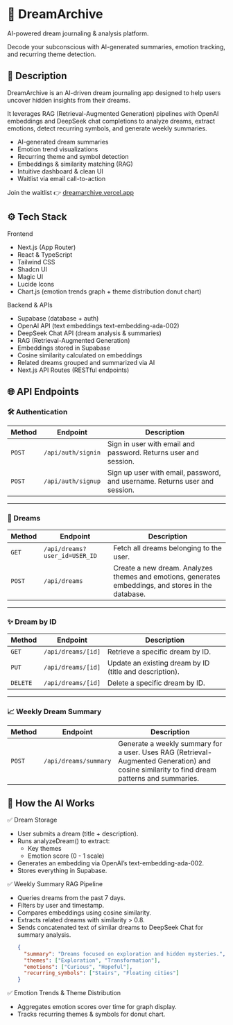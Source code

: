 # 🌙 DreamArchive
AI-powered dream journaling & analysis platform.

Decode your subconscious with AI-generated summaries, emotion tracking, and recurring theme detection.

## 🧠 Description
DreamArchive is an AI-driven dream journaling app designed to help users uncover hidden insights from their dreams.

It leverages RAG (Retrieval-Augmented Generation) pipelines with OpenAI embeddings and DeepSeek chat completions to analyze dreams, extract emotions, detect recurring symbols, and generate weekly summaries.

- AI-generated dream summaries
- Emotion trend visualizations
- Recurring theme and symbol detection
- Embeddings & similarity matching (RAG)
- Intuitive dashboard & clean UI
- Waitlist via email call-to-action
  
Join the waitlist 👉 [dreamarchive.vercel.app](dreamarchive.vercel.app)

## ⚙️ Tech Stack
Frontend
- Next.js (App Router)
- React & TypeScript
- Tailwind CSS
- Shadcn UI
- Magic UI
- Lucide Icons
- Chart.js (emotion trends graph + theme distribution donut chart)
  
Backend & APIs
- Supabase (database + auth)
- OpenAI API (text embeddings text-embedding-ada-002)
- DeepSeek Chat API (dream analysis & summaries)
- RAG (Retrieval-Augmented Generation)
- Embeddings stored in Supabase
- Cosine similarity calculated on embeddings
- Related dreams grouped and summarized via AI
- Next.js API Routes (RESTful endpoints)

## 🌐 API Endpoints

### 🛠️ Authentication

| Method | Endpoint             | Description                                                                |
| ------ | -------------------- | -------------------------------------------------------------------------- |
| `POST` | `/api/auth/signin`   | Sign in user with email and password. Returns user and session.            |
| `POST` | `/api/auth/signup`   | Sign up user with email, password, and username. Returns user and session. |

---

### 🌙 Dreams

| Method | Endpoint                      | Description                                                                                      |
| ------ | ----------------------------- | ------------------------------------------------------------------------------------------------ |
| `GET`  | `/api/dreams?user_id=USER_ID` | Fetch all dreams belonging to the user.                                                          |
| `POST` | `/api/dreams`                 | Create a new dream. Analyzes themes and emotions, generates embeddings, and stores in the database. |

---

### ✨ Dream by ID

| Method   | Endpoint            | Description                                                        |
| -------- | ------------------- | ------------------------------------------------------------------ |
| `GET`    | `/api/dreams/[id]`  | Retrieve a specific dream by ID.                                   |
| `PUT`    | `/api/dreams/[id]`  | Update an existing dream by ID (title and description).            |
| `DELETE` | `/api/dreams/[id]`  | Delete a specific dream by ID.                                     |

---

### 📈 Weekly Dream Summary

| Method | Endpoint              | Description                                                                                                                                  |
| ------ | --------------------- | -------------------------------------------------------------------------------------------------------------------------------------------- |
| `POST` | `/api/dreams/summary` | Generate a weekly summary for a user. Uses RAG (Retrieval-Augmented Generation) and cosine similarity to find dream patterns and summaries. |


## 🧠 How the AI Works
✅ Dream Storage
- User submits a dream (title + description).
- Runs analyzeDream() to extract:
  - Key themes
  - Emotion score (0 - 1 scale)
- Generates an embedding via OpenAI’s text-embedding-ada-002.
- Stores everything in Supabase.

✅ Weekly Summary RAG Pipeline
- Queries dreams from the past 7 days.
- Filters by user and timestamp.
- Compares embeddings using cosine similarity.
- Extracts related dreams with similarity > 0.8.
- Sends concatenated text of similar dreams to DeepSeek Chat for summary analysis.
  ```json
  {
    "summary": "Dreams focused on exploration and hidden mysteries.",
    "themes": ["Exploration", "Transformation"],
    "emotions": ["Curious", "Hopeful"],
    "recurring_symbols": ["Stairs", "Floating cities"]
  }
  ```
✅ Emotion Trends & Theme Distribution
- Aggregates emotion scores over time for graph display.
- Tracks recurring themes & symbols for donut chart.

